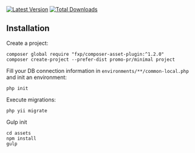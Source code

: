 [![Latest Version](https://img.shields.io/github/tag/promo-pr/minimal.svg?style=flat-square&label=release)](https://github.com/promo-pr/minimal/releases)
[![Total Downloads](https://img.shields.io/packagist/dt/promo-pr/minimal.svg?style=flat-square)](https://packagist.org/packages/promo-pr/minimal)


Installation
------

Create a project:

~~~
composer global require "fxp/composer-asset-plugin:^1.2.0"
composer create-project --prefer-dist promo-pr/minimal project
~~~

Fill your DB connection information in `environments/**/common-local.php` and init an environment:

~~~
php init
~~~

Execute migrations:

~~~
php yii migrate
~~~


Gulp init

~~~
cd assets
npm install
gulp
~~~